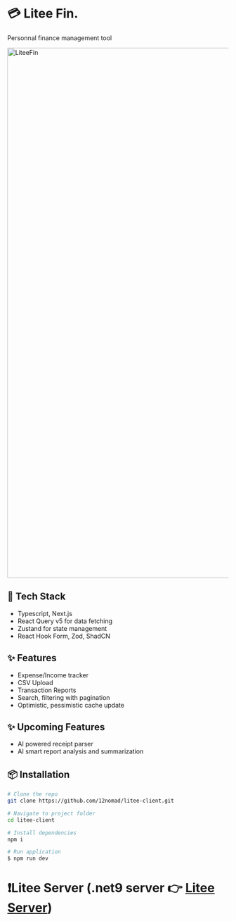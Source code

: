 # 💳 Litee Fin.

Personnal finance management tool

<img width="2251" height="1205" alt="LiteeFin" src="https://github.com/user-attachments/assets/825e8b0e-0ccc-488b-8864-6e3b7eb6f3a5" />

## 🚀 Tech Stack

- Typescript, Next.js
- React Query v5 for data fetching
- Zustand for state management
- React Hook Form, Zod, ShadCN

## ✨ Features

- Expense/Income tracker
- CSV Upload
- Transaction Reports
- Search, filtering with pagination
- Optimistic, pessimistic cache update

## ✨ Upcoming Features

- AI powered receipt parser
- AI smart report analysis and summarization

## 📦 Installation

```bash
# Clone the repo
git clone https://github.com/12nomad/litee-client.git

# Navigate to project folder
cd litee-client

# Install dependencies
npm i

# Run application
$ npm run dev
```

# ❗Litee Server (.net9 server 👉 [Litee Server](https://github.com/12nomad/litee-server)) 
